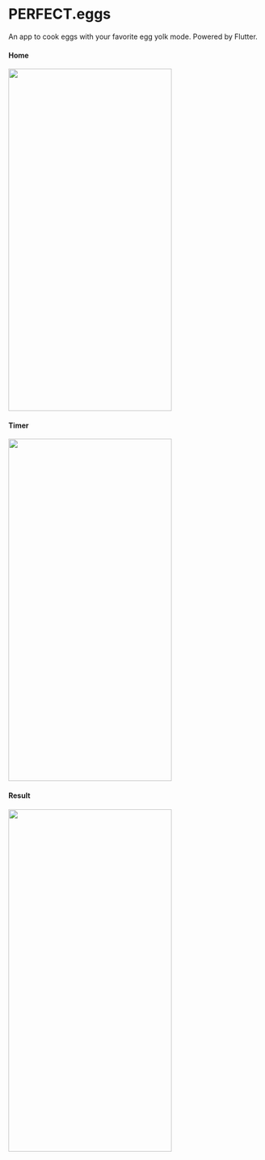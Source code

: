 # PERFECT.eggs

An app to cook eggs with your favorite egg yolk mode.
Powered by Flutter.

#### Home

<img src="https://user-images.githubusercontent.com/52254578/96359734-81be7100-10ec-11eb-8031-5bd2b330fd4a.png" width="323" height="676" />

#### Timer

<img src="https://user-images.githubusercontent.com/52254578/96359736-82ef9e00-10ec-11eb-9e9d-c4b781c1a79d.png" width="323" height="676" />

#### Result

<img src="https://user-images.githubusercontent.com/52254578/96359762-df52bd80-10ec-11eb-9a01-002a5db9a5ea.png" width="323" height="676" />
